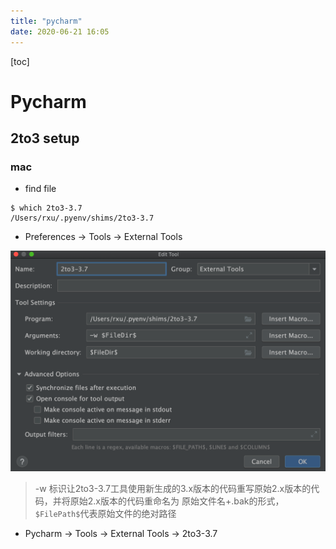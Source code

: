 ```yaml
---
title: "pycharm"
date: 2020-06-21 16:05
---
```

[toc]





# Pycharm



## 2to3 setup



### mac

* find file

```
$ which 2to3-3.7
/Users/rxu/.pyenv/shims/2to3-3.7
```



* Preferences -> Tools -> External Tools

![image-20200621160859597](pycharm.assets/image-20200621160859597.png)

> -w 标识让2to3-3.7工具使用新生成的3.x版本的代码重写原始2.x版本的代码，并将原始2.x版本的代码重命名为  原始文件名+.bak的形式，`$FilePath$`代表原始文件的绝对路径



* Pycharm -> Tools -> External Tools -> 2to3-3.7

